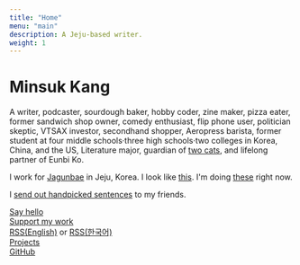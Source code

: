 ```yaml
---
title: "Home"
menu: "main"
description: A Jeju-based writer.
weight: 1
---
```

<style>
li {
  list-style: none;
}

ul {
  padding: 0;
}
</style>

# Minsuk Kang

A writer, podcaster, sourdough baker, hobby coder, zine maker, pizza eater, former sandwich shop owner, comedy enthusiast, flip phone user, politician skeptic, VTSAX investor, secondhand shopper, Aeropress barista, former student at four middle schools·three high schools·two colleges in Korea, China, and the US, Literature major, guardian of [two cats](https://kangminsuk.com/blog/23-04-19/), and lifelong partner of Eunbi Ko.

I work for [Jagunbae](https://en.jagunbae.com) in Jeju, Korea. I look like [this](https://bear-images.sfo2.cdn.digitaloceanspaces.com/kangko/img_2239-2.webp). I'm doing [these](https://kangminsuk.com/now/) right now.

I [send out handpicked sentences](https://kangminsuk.com/blog/sentences/) to my friends.

<ul>
<li><a href="https://letterbird.co/kang">Say hello</a></li>
<li><a href="https://ko-fi.com/kangminsuk">Support my work</a></li>
<li><a href="https://kangminsuk.com/blog/index.xml">RSS(English)</a> or <a href="https://kangminsuk.com/ko/blog/index.xml">RSS(한국어)</a></li>
<li><a href="https://kangminsuk.com/my-apps/">Projects</a></li>
<li><a href="https://github.com/kangminsukdotcom/blog">GitHub</a></li>
</ul>